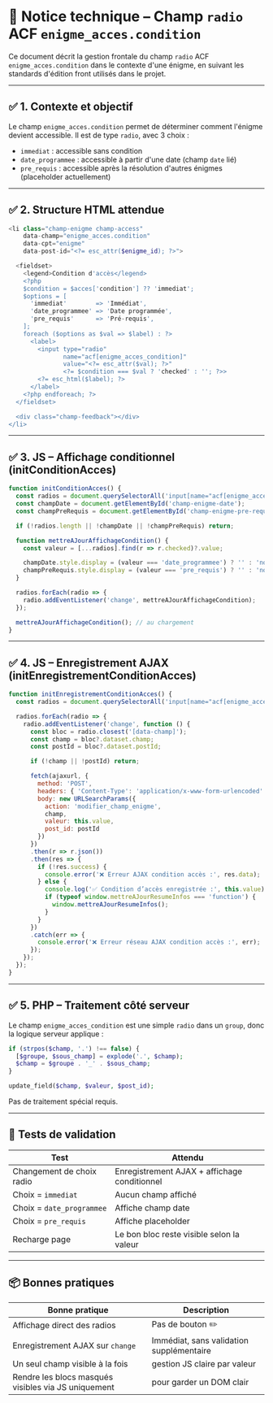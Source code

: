 # 🔘 Notice technique – Champ `radio` ACF `enigme_acces.condition`

Ce document décrit la gestion frontale du champ `radio` ACF `enigme_acces.condition` dans le contexte d'une énigme, en suivant les standards d'édition front utilisés dans le projet.

---

## ✅ 1. Contexte et objectif

Le champ `enigme_acces.condition` permet de déterminer comment l'énigme devient accessible. Il est de type `radio`, avec 3 choix :

* `immediat` : accessible sans condition
* `date_programmee` : accessible à partir d'une date (champ `date` lié)
* `pre_requis` : accessible après la résolution d'autres énigmes (placeholder actuellement)

---

## ✅ 2. Structure HTML attendue

```php
<li class="champ-enigme champ-access"
    data-champ="enigme_acces.condition"
    data-cpt="enigme"
    data-post-id="<?= esc_attr($enigme_id); ?>">

  <fieldset>
    <legend>Condition d'accès</legend>
    <?php
    $condition = $acces['condition'] ?? 'immediat';
    $options = [
      'immediat'        => 'Immédiat',
      'date_programmee' => 'Date programmée',
      'pre_requis'      => 'Pré-requis',
    ];
    foreach ($options as $val => $label) : ?>
      <label>
        <input type="radio"
               name="acf[enigme_acces_condition]"
               value="<?= esc_attr($val); ?>"
               <?= $condition === $val ? 'checked' : ''; ?>>
        <?= esc_html($label); ?>
      </label>
    <?php endforeach; ?>
  </fieldset>

  <div class="champ-feedback"></div>
</li>
```

---

## ✅ 3. JS – Affichage conditionnel (initConditionAcces)

```js
function initConditionAcces() {
  const radios = document.querySelectorAll('input[name="acf[enigme_acces_condition]"]');
  const champDate = document.getElementById('champ-enigme-date');
  const champPreRequis = document.getElementById('champ-enigme-pre-requis');

  if (!radios.length || !champDate || !champPreRequis) return;

  function mettreAJourAffichageCondition() {
    const valeur = [...radios].find(r => r.checked)?.value;

    champDate.style.display = (valeur === 'date_programmee') ? '' : 'none';
    champPreRequis.style.display = (valeur === 'pre_requis') ? '' : 'none';
  }

  radios.forEach(radio => {
    radio.addEventListener('change', mettreAJourAffichageCondition);
  });

  mettreAJourAffichageCondition(); // au chargement
}
```

---

## ✅ 4. JS – Enregistrement AJAX (initEnregistrementConditionAcces)

```js
function initEnregistrementConditionAcces() {
  const radios = document.querySelectorAll('input[name="acf[enigme_acces_condition]"]');

  radios.forEach(radio => {
    radio.addEventListener('change', function () {
      const bloc = radio.closest('[data-champ]');
      const champ = bloc?.dataset.champ;
      const postId = bloc?.dataset.postId;

      if (!champ || !postId) return;

      fetch(ajaxurl, {
        method: 'POST',
        headers: { 'Content-Type': 'application/x-www-form-urlencoded' },
        body: new URLSearchParams({
          action: 'modifier_champ_enigme',
          champ,
          valeur: this.value,
          post_id: postId
        })
      })
      .then(r => r.json())
      .then(res => {
        if (!res.success) {
          console.error('❌ Erreur AJAX condition accès :', res.data);
        } else {
          console.log('✅ Condition d’accès enregistrée :', this.value);
          if (typeof window.mettreAJourResumeInfos === 'function') {
            window.mettreAJourResumeInfos();
          }
        }
      })
      .catch(err => {
        console.error('❌ Erreur réseau AJAX condition accès :', err);
      });
    });
  });
}
```

---

## ✅ 5. PHP – Traitement côté serveur

Le champ `enigme_acces_condition` est une simple `radio` dans un `group`, donc la logique serveur applique :

```php
if (strpos($champ, '.') !== false) {
  [$groupe, $sous_champ] = explode('.', $champ);
  $champ = $groupe . '_' . $sous_champ;
}

update_field($champ, $valeur, $post_id);
```

Pas de traitement spécial requis.

---

## 🧪 Tests de validation

| Test                      | Attendu                                      |
| ------------------------- | -------------------------------------------- |
| Changement de choix radio | Enregistrement AJAX + affichage conditionnel |
| Choix = `immediat`        | Aucun champ affiché                          |
| Choix = `date_programmee` | Affiche champ date                           |
| Choix = `pre_requis`      | Affiche placeholder                          |
| Recharge page             | Le bon bloc reste visible selon la valeur    |

---

## 📦 Bonnes pratiques

| Bonne pratique                                      | Description                              |
| --------------------------------------------------- | ---------------------------------------- |
| Affichage direct des radios                         | Pas de bouton ✏️                         |
| Enregistrement AJAX sur `change`                    | Immédiat, sans validation supplémentaire |
| Un seul champ visible à la fois                     | gestion JS claire par valeur             |
| Rendre les blocs masqués visibles via JS uniquement | pour garder un DOM clair                 |

